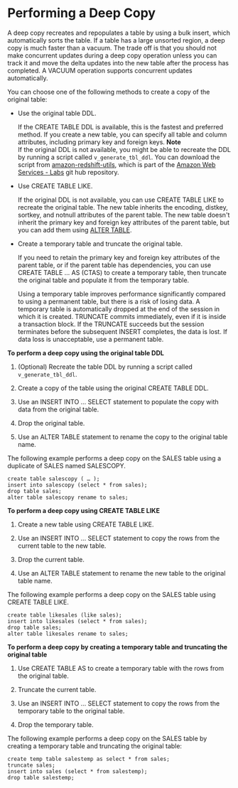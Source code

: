 # Performing a Deep Copy<a name="performing-a-deep-copy"></a>

A deep copy recreates and repopulates a table by using a bulk insert, which automatically sorts the table\. If a table has a large unsorted region, a deep copy is much faster than a vacuum\. The trade off is that you should not make concurrent updates during a deep copy operation unless you can track it and move the delta updates into the new table after the process has completed\. A VACUUM operation supports concurrent updates automatically\.

You can choose one of the following methods to create a copy of the original table: 
+ Use the original table DDL\. 

  If the CREATE TABLE DDL is available, this is the fastest and preferred method\. If you create a new table, you can specify all table and column attributes, including primary key and foreign keys\.
**Note**  
If the original DDL is not available, you might be able to recreate the DDL by running a script called `v_generate_tbl_ddl`\. You can download the script from [amazon\-redshift\-utils](https://github.com/awslabs/amazon-redshift-utils/blob/master/src/AdminViews/v_generate_tbl_ddl.sql), which is part of the [Amazon Web Services \- Labs](https://github.com/awslabs) git hub repository\.
+ Use CREATE TABLE LIKE\. 

  If the original DDL is not available, you can use CREATE TABLE LIKE to recreate the original table\. The new table inherits the encoding, distkey, sortkey, and notnull attributes of the parent table\. The new table doesn't inherit the primary key and foreign key attributes of the parent table, but you can add them using [ALTER TABLE](r_ALTER_TABLE.md)\.
+ Create a temporary table and truncate the original table\. 

  If you need to retain the primary key and foreign key attributes of the parent table, or if the parent table has dependencies, you can use CREATE TABLE \.\.\. AS \(CTAS\) to create a temporary table, then truncate the original table and populate it from the temporary table\. 

  Using a temporary table improves performance significantly compared to using a permanent table, but there is a risk of losing data\. A temporary table is automatically dropped at the end of the session in which it is created\. TRUNCATE commits immediately, even if it is inside a transaction block\. If the TRUNCATE succeeds but the session terminates before the subsequent INSERT completes, the data is lost\. If data loss is unacceptable, use a permanent table\. 

**To perform a deep copy using the original table DDL**

1. \(Optional\) Recreate the table DDL by running a script called `v_generate_tbl_ddl`\. 

1. Create a copy of the table using the original CREATE TABLE DDL\.

1. Use an INSERT INTO … SELECT statement to populate the copy with data from the original table\. 

1. Drop the original table\.

1. Use an ALTER TABLE statement to rename the copy to the original table name\.

The following example performs a deep copy on the SALES table using a duplicate of SALES named SALESCOPY\.

```
create table salescopy ( … );
insert into salescopy (select * from sales);
drop table sales;
alter table salescopy rename to sales;
```

**To perform a deep copy using CREATE TABLE LIKE**

1. Create a new table using CREATE TABLE LIKE\. 

1. Use an INSERT INTO … SELECT statement to copy the rows from the current table to the new table\. 

1. Drop the current table\. 

1. Use an ALTER TABLE statement to rename the new table to the original table name\. 

The following example performs a deep copy on the SALES table using CREATE TABLE LIKE\.

```
create table likesales (like sales);
insert into likesales (select * from sales);
drop table sales;
alter table likesales rename to sales;
```

**To perform a deep copy by creating a temporary table and truncating the original table**

1. Use CREATE TABLE AS to create a temporary table with the rows from the original table\. 

1. Truncate the current table\. 

1. Use an INSERT INTO … SELECT statement to copy the rows from the temporary table to the original table\. 

1. Drop the temporary table\. 

The following example performs a deep copy on the SALES table by creating a temporary table and truncating the original table:

```
create temp table salestemp as select * from sales;
truncate sales;
insert into sales (select * from salestemp);
drop table salestemp;
```